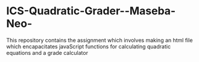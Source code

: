 # ICS-Quadratic-Grader--Maseba-Neo-
This repository contains the assignment which involves making an html file which encapacitates javaScript functions for calculating quadratic equations and a grade calculator
